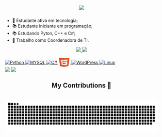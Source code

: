 <h1 align="center">
    <img src="https://readme-typing-svg.herokuapp.com/?font=Righteous&size=35&center=true&vCenter=true&width=500&height=70&duration=4000&lines=Oiê+Pessoal!+👋;+Me+Chamo+Pamella+Barros!;" />
</h1>


- 🌱 Estudante ativa em tecnologia;
- 📚 Estudante iniciante em programação;
- 📚 Estudando Pyton, C++ e C#;
- 🔭 Trabalho como Coordenadora de TI.


<div align="center">
  <a href="https://github.com/PamellaRB">
  <img height="180em" src="https://github-readme-stats.vercel.app/api?username=PamellaRB&show_icons=true&theme=dark&include_all_commits=true&count_private=true"/>
  <img height="180em" src="https://github-readme-stats.vercel.app/api/top-langs/?username=PamellaRB&layout=compact&langs_count=7&theme=dark"/>
</div>
<div style="display: inline_block"><br>
	<img align="center" alt="Python" height="30" width="40" src="https://icongr.am/devicon/python-original.svg?size=128&color=currentColor">
	<img align="center" alt="MYSQL" height="30" width="40" src="https://icongr.am/devicon/mysql-original.svg?size=128&color=currentColor">
	<img align="center" alt="C#" height="30" width="40" src="https://icongr.am/devicon/csharp-original.svg?size=128&color=currentColor">
	<img align="center" alt="HTML" height="30" width="40" src="https://raw.githubusercontent.com/devicons/devicon/master/icons/html5/html5-original.svg">
	<img align="center" alt="WordPress" height="30" width="40" src="https://icongr.am/devicon/wordpress-plain.svg?size=128&color=ffffff">
	<img align="center" alt="Linux" height="30" width="40" src="https://icongr.am/devicon/linux-original.svg?size=128&color=currentColor">

</div>
  
  <div> 
    <a href="https://www.linkedin.com/in/pamella-ribeiro-de-barros-4124a8125/" target="_blank"><img src="https://img.shields.io/badge/-LinkedIn-%230077B5?style=for-the-badge&logo=linkedin&logoColor=white" target="_blank"></a> 
   <a href="mailto:pamellabarros.adm@gmail.com"><img src="https://img.shields.io/badge/Gmail-333333?style=for-the-badge&logo=gmail&logoColor=red" />
  </a>
 
</div>

<div align="center">
  <h2>My Contributions 🐍</h2>
  <br>
  <img alt="snake eating my contributions" src="https://raw.githubusercontent.com/salesp07/salesp07/output/github-contribution-grid-snake.svg" />
  
  <br/><br/><br/>
</div>
